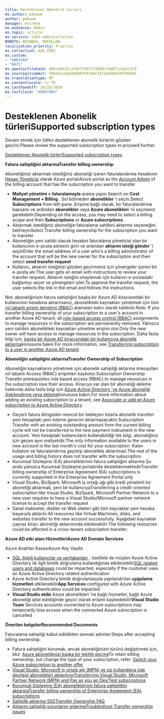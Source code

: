 ```yaml
---
title: Desteklenen Abonelik türleri
ms.author: pebaum
author: pebaum
manager: mnirkhe
ms.audience: Admin
ms.topic: article
ms.service: o365-administration
ROBOTS: NOINDEX, NOFOLLOW
localization_priority: Priority
ms.collection: Adm_O365
ms.custom:
- "9003560"
- "6675"
ms.openlocfilehash: 46bc60435c3f8477e9f274d90c39d0f1c6a523c6
ms.sourcegitcommit: f8b41ecda6db0b8f64fe0c51f1e8e6619f504d61
ms.translationtype: MT
ms.contentlocale: tr-TR
ms.lasthandoff: 10/28/2020
ms.locfileid: "48807983"
---
```

# <a name="supported-subscription-types"></a><span data-ttu-id="5d73a-102">Desteklenen Abonelik türleri</span><span class="sxs-lookup"><span data-stu-id="5d73a-102">Supported subscription types</span></span>

<span data-ttu-id="5d73a-103">Devam etmek için lütfen desteklenen abonelik türlerini gözden geçirin.</span><span class="sxs-lookup"><span data-stu-id="5d73a-103">Please review the supported subscription types to proceed further.</span></span>

[<span data-ttu-id="5d73a-104">Desteklenen Abonelik türleri</span><span class="sxs-lookup"><span data-stu-id="5d73a-104">Supported subscription types</span></span>](https://docs.microsoft.com/azure/billing/billing-subscription-transfer?WT.mc_id=Portal-Microsoft_Azure_Support#supported-subscription-types)

<span data-ttu-id="5d73a-105">**Fatura sahipliğini aktarma**</span><span class="sxs-lookup"><span data-stu-id="5d73a-105">**Transfer billing ownership**</span></span>

<span data-ttu-id="5d73a-106">Aboneliğinizi aktarmak istediğiniz aboneliği içeren faturalandırma hesabının [Hesap Yöneticisi](https://ms.portal.azure.com/) olarak Azure portalı</span><span class="sxs-lookup"><span data-stu-id="5d73a-106">Azure portal as the [Account Admin](https://ms.portal.azure.com/) of the billing account that has the subscription you want to transfer</span></span>

- <span data-ttu-id="5d73a-107">**Maliyet yönetimi + faturalamayla** arama yapın.</span><span class="sxs-lookup"><span data-stu-id="5d73a-107">Search on **Cost Management + Billing** .</span></span> <span data-ttu-id="5d73a-108">Sol bölmeden **abonelikler** 'i seçin.</span><span class="sxs-lookup"><span data-stu-id="5d73a-108">Select **Subscriptions** from left-pane.</span></span> <span data-ttu-id="5d73a-109">Erişime bağlı olarak, bir faturalandırma kapsamı ve ardından **abonelikler** veya **Azure abonelikleri** 'ni seçmeniz gerekebilir.</span><span class="sxs-lookup"><span data-stu-id="5d73a-109">Depending on the access, you may need to select a billing scope and then **Subscriptions** or **Azure subscriptions** .</span></span>
- <span data-ttu-id="5d73a-110">Aktarmak istediğiniz aboneliğin faturalama sahibini aktarma seçeneğini belirleyin</span><span class="sxs-lookup"><span data-stu-id="5d73a-110">Select Transfer billing ownership for the subscription you want to transfer</span></span>
- <span data-ttu-id="5d73a-111">Aboneliğin yeni sahibi olacak hesabın faturalama yöneticisi olan bir kullanıcının e-posta adresini girin ve ardından **aktarım isteği gönder** 'i seçin</span><span class="sxs-lookup"><span data-stu-id="5d73a-111">Enter the email address of a user who's a billing administrator of the account that will be the new owner for the subscription and then select **send transfer request**</span></span>
- <span data-ttu-id="5d73a-112">Kullanıcı, aktarım isteğinizi gözden geçirmeniz için yönergeler içeren bir e-posta alır.</span><span class="sxs-lookup"><span data-stu-id="5d73a-112">The user gets an email with instructions to review your transfer request.</span></span> <span data-ttu-id="5d73a-113">Aktarım isteğini onaylamak için kullanıcı e-postadaki bağlantıyı seçer ve yönergeleri izler.</span><span class="sxs-lookup"><span data-stu-id="5d73a-113">To approve the transfer request, the user selects the link in the email and follows the instructions.</span></span>

<span data-ttu-id="5d73a-114">Not: aboneliğinizin fatura sahipliğini başka bir Azure AD kiracısındaki bir kullanıcının hesabına aktarırsanız, abonelikteki kaynakları yönetmek için tüm [rol tabanlı erişim denetimi (RBAC)](https://docs.microsoft.com/azure/role-based-access-control/overview?WT.mc_id=Portal-Microsoft_Azure_Support) atamaları kalıcı olarak kaldırılır.</span><span class="sxs-lookup"><span data-stu-id="5d73a-114">Note: If you transfer billing ownership of your subscription to a user's account in another Azure AD tenant, all [role-based access control (RBAC)](https://docs.microsoft.com/azure/role-based-access-control/overview?WT.mc_id=Portal-Microsoft_Azure_Support) assignments to manage resources in the subscription are permanently removed.</span></span> <span data-ttu-id="5d73a-115">Yalnızca yeni sahibin abonelikteki kaynakları yönetme erişimi olur.</span><span class="sxs-lookup"><span data-stu-id="5d73a-115">Only the new owner will have access to manage resources in the subscription.</span></span> <span data-ttu-id="5d73a-116">Daha fazla bilgi için, [başka bir Azure AD kiracısındaki bir kullanıcıya abonelik aktarma](https://docs.microsoft.com/azure/active-directory/managed-identities-azure-resources/known-issues?WT.mc_id=Portal-Microsoft_Azure_Support)konusuna bakın.</span><span class="sxs-lookup"><span data-stu-id="5d73a-116">For more information, see [Transferring subscription to a user in another Azure AD tenant](https://docs.microsoft.com/azure/active-directory/managed-identities-azure-resources/known-issues?WT.mc_id=Portal-Microsoft_Azure_Support).</span></span>

<span data-ttu-id="5d73a-117">**Aboneliğin sahipliğini aktarma**</span><span class="sxs-lookup"><span data-stu-id="5d73a-117">**Transfer Ownership of Subscription**</span></span>

<span data-ttu-id="5d73a-118">Aboneliğin kaynaklarını yönetmek için abonelik sahipliği aktarma önkoşulları rol tabanlı Access (RBAC) erişimleri kaybolur.</span><span class="sxs-lookup"><span data-stu-id="5d73a-118">Subscription Ownership Transfer prerequisites role based access (RBAC) to manage resources in the subscription lose their access.</span></span> <span data-ttu-id="5d73a-119">Kiracıya var olan bir aboneliği ekleme hakkında daha fazla bilgi için [Azure Active Directory 'ye Azure aboneliği ilişkilendirme veya ekleme](https://docs.microsoft.com/azure/active-directory/fundamentals/active-directory-how-subscriptions-associated-directory?WT.mc_id=Portal-Microsoft_Azure_Support)konusuna bakın.</span><span class="sxs-lookup"><span data-stu-id="5d73a-119">For more information about adding an existing subscription to a tenant, see [Associate or add an Azure subscription to Azure Active Directory](https://docs.microsoft.com/azure/active-directory/fundamentals/active-directory-how-subscriptions-associated-directory?WT.mc_id=Portal-Microsoft_Azure_Support).</span></span>

- <span data-ttu-id="5d73a-120">Geçerli fatura döngüden mevcut bir bekleyen tutarla abonelik transferi yeni hesaptaki yeni ödeme gerecini aktarmayacaktır.</span><span class="sxs-lookup"><span data-stu-id="5d73a-120">Subscription Transfer with an existing outstanding amount from the current billing cycle will not be transferred to the new payment instrument in the new account.</span></span> <span data-ttu-id="5d73a-121">Yeni hesaptaki kullanıcıların kullanabildiği tek bilgi, aboneliğiniz için geçen ayın maliyetidir.</span><span class="sxs-lookup"><span data-stu-id="5d73a-121">The only information available to the users in new account is the last month's cost for your subscription.</span></span> <span data-ttu-id="5d73a-122">Kalan kullanım ve faturalandırma geçmişi abonelikle aktarılmaz.</span><span class="sxs-lookup"><span data-stu-id="5d73a-122">The rest of the usage and billing history does not transfer with the subscription.</span></span>
- <span data-ttu-id="5d73a-123">Kurumsal Sözleşme (EA) aboneliklerinin fatura sahipliğini aktarma Şu anda yalnızca Kurumsal Sözleşme portalında desteklenmektedir</span><span class="sxs-lookup"><span data-stu-id="5d73a-123">Transfer billing ownership of Enterprise Agreement (EA) subscriptions is currently supported in the Enterprise Agreement Portal only</span></span>
- <span data-ttu-id="5d73a-124">Visual Studio, BizSpark, Microsoft Iş ortağı ağı gibi kredi yönelimli bir aboneliği aktarmak, yeni bir kullanıcıya</span><span class="sxs-lookup"><span data-stu-id="5d73a-124">Transferring a credit-oriented subscription like Visual Studio, BizSpark, Microsoft Partner Network to a new user requires to have a Visual Studio/Microsoft partner network license to accept the transfer request</span></span>
- <span data-ttu-id="5d73a-125">Sanal makineler, diskler ve Web siteleri gibi tüm kaynaklar yeni hesaba başarıyla aktarılır.</span><span class="sxs-lookup"><span data-stu-id="5d73a-125">All resources like Virtual Machines, disks, and websites transfer to the new account successfully.</span></span> <span data-ttu-id="5d73a-126">Aşağıdaki kaynaklar çapraz kiracı aboneliği aktarımında etkilenebilir:</span><span class="sxs-lookup"><span data-stu-id="5d73a-126">The following resources could be affected in a cross-tenant subscription transfer:</span></span>

<span data-ttu-id="5d73a-127">**Azure AD etki alanı Hizmetleri**</span><span class="sxs-lookup"><span data-stu-id="5d73a-127">**Azure AD Domain Services**</span></span>

<span data-ttu-id="5d73a-128">Azure Anahtar Kasası</span><span class="sxs-lookup"><span data-stu-id="5d73a-128">Azure Key Vaults</span></span>

- <span data-ttu-id="5d73a-129">[SQL ilişkili kullanıcılar ve veritabanları](https://docs.microsoft.com/azure/sql-database/sql-database-aad-authentication-configure?WT.mc_id=Portal-Microsoft_Azure_Support) , özellikle de müşteri Azure Active Directory ile ilgili kimlik doğrulama kullandığında etkilenebilir</span><span class="sxs-lookup"><span data-stu-id="5d73a-129">[SQL related users and databases](https://docs.microsoft.com/azure/sql-database/sql-database-aad-authentication-configure?WT.mc_id=Portal-Microsoft_Azure_Support) could be impacted, especially if the customer uses an Azure Active Directory related authentication</span></span>
- <span data-ttu-id="5d73a-130">Azure Active Directory kimlik doğrulamasıyla yapılandırılan **uygulama hizmetleri** etkilenebilir</span><span class="sxs-lookup"><span data-stu-id="5d73a-130">**App Services** configured with Azure Active Directory authentication could be impacted</span></span>
- <span data-ttu-id="5d73a-131">**Visual Studio ekibi** Azure abonelikleri 'ne bağlı hizmetler, bağlı Azure aboneliği iptal edildiğinde geçici olarak erişimi kaybedebilir</span><span class="sxs-lookup"><span data-stu-id="5d73a-131">**Visual Studio Team** Services accounts connected to Azure subscriptions may temporarily lose access when the connected Azure subscription is cancelled</span></span>

<span data-ttu-id="5d73a-132">**Önerilen belgeler**</span><span class="sxs-lookup"><span data-stu-id="5d73a-132">**Recommended Documents**</span></span>

<span data-ttu-id="5d73a-133">Faturalama sahipliği kabul edildikten sonraki adımlar:</span><span class="sxs-lookup"><span data-stu-id="5d73a-133">Steps after accepting billing ownership:</span></span>

- <span data-ttu-id="5d73a-134">Fatura sahipliğini korumak, ancak aboneliğinizin türünü değiştirmek için, bkz: [Azure aboneliğinizi başka bir teklife geçme](https://docs.microsoft.com/azure/billing/billing-how-to-switch-azure-offer?WT.mc_id=Portal-Microsoft_Azure_Support)</span><span class="sxs-lookup"><span data-stu-id="5d73a-134">To retain billing ownership, but change the type of your subscription, refer: [Switch your Azure subscription to another offer](https://docs.microsoft.com/azure/billing/billing-how-to-switch-azure-offer?WT.mc_id=Portal-Microsoft_Azure_Support)</span></span>
- [<span data-ttu-id="5d73a-135">Visual Studio, Microsoft Iş ortağı ağı (MPN) ve siz kullandıkça öde dev/test abonelikleri aktarılıyor</span><span class="sxs-lookup"><span data-stu-id="5d73a-135">Transferring Visual Studio, Microsoft Partner Network (MPN) and Pay as you go Dev/Test subscriptions</span></span>](https://docs.microsoft.com/azure/billing/billing-subscription-transfer?WT.mc_id=Portal-Microsoft_Azure_Support#transferring-visual-studio-microsoft-partner-network-mpn-and-pay-as-you-go-devtest-subscriptions)
- [<span data-ttu-id="5d73a-136">Kurumsal Sözleşme (EA) aboneliklerinin fatura sahipliğini aktarma</span><span class="sxs-lookup"><span data-stu-id="5d73a-136">Transfer billing ownership of Enterprise Agreement (EA) subscriptions</span></span>](https://docs.microsoft.com/azure/billing/billing-subscription-transfer?WT.mc_id=Portal-Microsoft_Azure_Support#transfer-billing-ownership-of-enterprise-agreement-ea-subscriptions)
- [<span data-ttu-id="5d73a-137">Sahiplik aktarma SSS</span><span class="sxs-lookup"><span data-stu-id="5d73a-137">Transfer Ownership FAQ</span></span>](https://docs.microsoft.com/azure/billing/billing-subscription-transfer?WT.mc_id=Portal-Microsoft_Azure_Support#frequently-asked-questions-faq-for-senders)
- [<span data-ttu-id="5d73a-138">Aktarım sahipliği sorunlarını giderme</span><span class="sxs-lookup"><span data-stu-id="5d73a-138">Troubleshoot Transfer ownership issues</span></span>](https://docs.microsoft.com/azure/billing/billing-subscription-transfer?WT.mc_id=Portal-Microsoft_Azure_Support#troubleshooting)